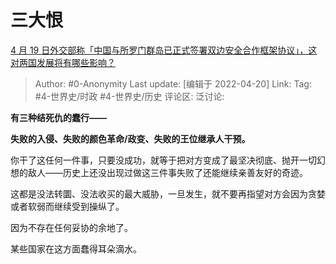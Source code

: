 # 三大恨
[4 月 19 日外交部称「中国与所罗门群岛已正式签署双边安全合作框架协议」，这对两国发展将有哪些影响？](https://www.zhihu.com/question/528994683/answer/2448582360)

> Author: #0-Anonymity
> Last update: [编辑于 2022-04-20]
> Link:
> Tag: #4-世界史/时政 #4-世界史/历史
> 评论区:
> 泛讨论:

**有三种结死仇的蠢行——**

**失败的入侵、失败的颜色革命/政变、失败的王位继承人干预。**

你干了这任何一件事，只要没成功，就等于把对方变成了最坚决彻底、抛开一切幻想的敌人——历史上还没出现过做这三件事失败了还能继续亲善友好的奇迹。

这都是没法转圜、没法收买的最大威胁，一旦发生，就不要再指望对方会因为贪婪或者软弱而继续受到操纵了。

因为不存在任何妥协的余地了。

某些国家在这方面蠢得耳朵滴水。
